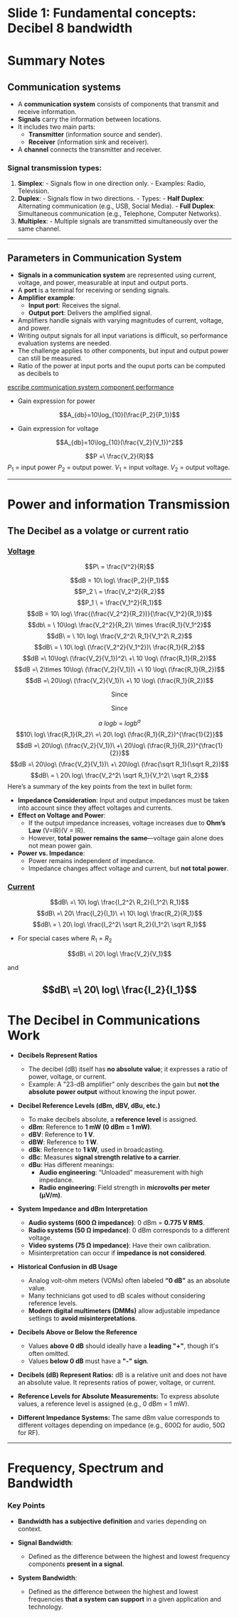    # Slide 1: Fundamental concepts: Decibel 8 bandwidth

# Summary Notes 
## Communication systems

- A **communication system** consists of components that transmit and receive information.
- **Signals** carry the information between locations.
- It includes two main parts:
    - **Transmitter** (information source and sender).
    - **Receiver** (information sink and receiver).
- A **channel** connects the transmitter and receiver.

### Signal transmission types:
1. **Simplex**:
        - Signals flow in one direction only.
        - Examples: Radio, Television.
2. **Duplex**:
        - Signals flow in two directions.
        - Types:
            - **Half Duplex**: Alternating communication (e.g., USB, Social Media).
            - **Full Duplex**: Simultaneous communication (e.g., Telephone, Computer Networks).
3. **Multiplex**:
        - Multiple signals are transmitted simultaneously over the same channel.
---

## Parameters in Communication System

- **Signals in a communication system** are represented using current, voltage, and power, measurable at input and output ports.
- A **port** is a terminal for receiving or sending signals.
- **Amplifier example**:
    - **Input port**: Receives the signal.
    - **Output port**: Delivers the amplified signal.
- Amplifiers handle signals with varying magnitudes of current, voltage, and power.
- Writing output signals for all input variations is difficult, so performance evaluation systems are needed.
- The challenge applies to other components, but input and output power can still be measured.
- Ratio of the power at input ports and the ouput ports can be computed as decibels to 

<u> escribe communication system component performance</u>

- Gain expression for power

$$A_{db}=10\log_{10}(\frac{P_2}{P_1})$$
- Gain expression for voltage 

$$A_{db}=10\log_{10}(\frac{V_2}{V_1})^2$$

$$P =\ \frac{V_2}{R}$$
$P_1$ = input power 
$P_2$ = output power.
$V_1$ = input voltage.
$V_2$ = output voltage.

---
# Power and information Transmission

## The Decibel as a volatge or current ratio

### <u> Voltage </u>


$$P\ = \frac{V^2}{R}$$

$$dB = 10\ log\ \frac{P_2}{P_1}$$
$$P_2 \ = \frac{V_2^2}{R_2}$$
$$P_1 \ = \frac{V_1^2}{R_1}$$
$$dB = 10\ log\ \frac{(\frac{V_2^2}{R_2})}{\frac{V_1^2}{R_1}}$$
$$db\ = \ 10\log\ \frac{V_2^2}{R_2}\ \times \frac{R_1}{V_1^2}$$
$$dB\ = \ 10\ log\ \frac{V_2^2\ R_1}{V_1^2\ R_2}$$
$$dB\ = \ 10\ log\ (\frac{V_2^2}{V_1^2})\ \frac{R_1}{R_2}$$
$$dB =\ 10\log\ (\frac{V_2}{V_1})^2\ +\ 10 \log\ (\frac{R_1}{R_2})$$
$$dB =\ 2\times 10\log\ (\frac{V_2}{V_1})\ +\ 10 \log\ (\frac{R_1}{R_2})$$
$$dB =\ 20\log\ (\frac{V_2}{V_1})\ +\ 10 \log\ (\frac{R_1}{R_2})$$


$$ \text{Since} $$


$$\text{Since} $$

$$ a\ logb\ =\ logb^a $$
$$10\ log\ \frac{R_1}{R_2}\ =\ 20\ log\ (\frac{R_1}{R_2})^{\frac{1}{2}}$$
$$dB =\ 20\log\ (\frac{V_2}{V_1})\ +\ 20\log\ (\frac{R_1}{R_2})^{\frac{1}{2}}$$
$$dB =\ 20\log\ (\frac{V_2}{V_1})\ +\ 20\log\ (\frac{\sqrt R_1}{\sqrt R_2})$$
$$dB\ = \ 20\ log\ \frac{V_2^2\ \sqrt R_1}{V_1^2\ \sqrt R_2}$$
Here’s a summary of the key points from the text in bullet form:

- **Impedance Consideration**: Input and output impedances must be taken into account since they affect voltages and currents.
- **Effect on Voltage and Power**:
    - If the output impedance increases, voltage increases due to **Ohm’s Law** (V=IR)(V = IR).
    - However, **total power remains the same**—voltage gain alone does not mean power gain.
- **Power vs. Impedance**:
    - Power remains independent of impedance.
    - Impedance changes affect voltage and current, but **not total power**.

### <u> Current </u>

$$dB\ =\ 10\ log\ \frac{I_2^2\ R_2}{I_1^2\ R_1}$$
$$dB\ =\ 20\ \frac{I_2}{I_1}\ +\ 10\ log\ \frac{R_2}{R_1}$$
$$dB\ = \ 20\ log\ \frac{I_2^2\ \sqrt R_2}{I_1^2\ \sqrt R_1}$$
- For special cases where $R_1$ = $R_2$


$$dB\ =\ 20\ log\ \frac{V_2}{V_1}$$

and

$$dB\ =\ 20\ log\ \frac{I_2}{I_1}$$
---
# The Decibel in Communications Work

- **Decibels Represent Ratios**
    
    - The decibel (dB) itself has **no absolute value**; it expresses a ratio of power, voltage, or current.
    - Example: A "23-dB amplifier" only describes the gain but **not the absolute power output** without knowing the input power.
- **Decibel Reference Levels (dBm, dBV, dBu, etc.)**
    
    - To make decibels absolute, a **reference level** is assigned.
    - **dBm**: Reference to **1 mW (0 dBm = 1 mW)**.
    - **dBV**: Reference to **1 V**.
    - **dBW**: Reference to **1 W**.
    - **dBk**: Reference to **1 kW**, used in broadcasting.
    - **dBc**: Measures **signal strength relative to a carrier**.
    - **dBu**: Has different meanings:
        - **Audio engineering**: “Unloaded” measurement with high impedance.
        - **Radio engineering**: Field strength in **microvolts per meter (µV/m)**.
- **System Impedance and dBm Interpretation**
    
    - **Audio systems (600 Ω impedance)**: 0 dBm = **0.775 V RMS**.
    - **Radio systems (50 Ω impedance)**: 0 dBm corresponds to a different voltage.
    - **Video systems (75 Ω impedance)**: Have their own calibration.
    - Misinterpretation can occur if **impedance is not considered**.
- **Historical Confusion in dB Usage**
    
    - Analog volt-ohm meters (VOMs) often labeled **“0 dB”** as an absolute value.
    - Many technicians got used to dB scales without considering reference levels.
    - **Modern digital multimeters (DMMs)** allow adjustable impedance settings to **avoid misinterpretations**.
- **Decibels Above or Below the Reference**
    
    - Values **above 0 dB** should ideally have a **leading "+"**, though it's often omitted.
    - Values **below 0 dB** must have a **"-" sign**.
- **Decibels (dB) Represent Ratios:** dB is a relative unit and does not have an absolute value. It represents ratios of power, voltage, or current.

- **Reference Levels for Absolute Measurements:** To express absolute values, a reference level is assigned (e.g., 0 dBm = 1 mW).

- **Different Impedance Systems:** The same dBm value corresponds to different voltages depending on impedance (e.g., 600Ω for audio, 50Ω for RF).

---

# Frequency, Spectrum and Bandwidth

### **Key Points**

- **Bandwidth has a subjective definition** and varies depending on context.

- **Signal Bandwidth**:
    - Defined as the difference between the highest and lowest frequency components **present in a signal**.
      
- **System Bandwidth**:
    - Defined as the difference between the highest and lowest frequencies **that a system can support** in a given application and technology.

